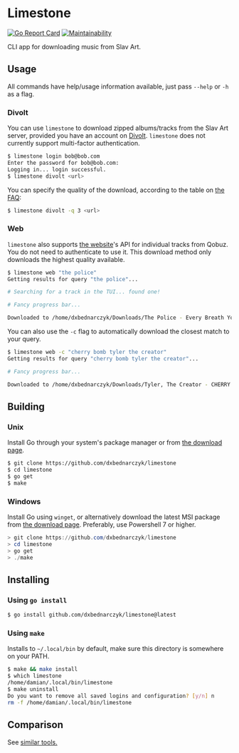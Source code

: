 # Limestone
[![Go Report Card](https://goreportcard.com/badge/github.com/dxbednarczyk/limestone)](https://goreportcard.com/report/github.com/dxbednarczyk/limestone)
[![Maintainability](https://api.codeclimate.com/v1/badges/173a1d2d8003627a7261/maintainability)](https://codeclimate.com/github/dxbednarczyk/limestone/maintainability)

CLI app for downloading music from Slav Art.

## Usage

All commands have help/usage information available, just pass `--help` or `-h` as a flag.

### Divolt 

You can use `limestone` to download zipped albums/tracks from the Slav Art server, provided you have an account on [Divolt](https://divolt.xyz). `limestone` does not currently support multi-factor authentication.

```bash
$ limestone login bob@bob.com
Enter the password for bob@bob.com:
Logging in... login successful.
$ limestone divolt <url>
```

You can specify the quality of the download, according to the table on [the FAQ](https://rentry.org/slavart):
```bash
$ limestone divolt -q 3 <url>
```

### Web

`limestone` also supports [the website](https://slavart.gamesdrive.net)'s API for individual tracks from Qobuz. You do not need to authenticate to use it. This download method only downloads the highest quality available.

```bash
$ limestone web "the police"
Getting results for query "the police"...

# Searching for a track in the TUI... found one!

# Fancy progress bar...

Downloaded to /home/dxbednarczyk/Downloads/The Police - Every Breath You Take.flac
```

You can also use the `-c` flag to automatically download the closest match to your query.

```bash
$ limestone web -c "cherry bomb tyler the creator"
Getting results for query "cherry bomb tyler the creator"...

# Fancy progress bar...

Downloaded to /home/dxbednarczyk/Downloads/Tyler, The Creator - CHERRY BOMB.flac
```

## Building

### Unix
Install Go through your system's package manager or from [the download page](https://go.dev/dl/).

```bash
$ git clone https://github.com/dxbednarczyk/limestone
$ cd limestone
$ go get
$ make
```

### Windows
Install Go using `winget`, or alternatively download the latest MSI package from [the download page](https://go.dev/dl/). Preferably, use Powershell 7 or higher.

```powershell
> git clone https://github.com/dxbednarczyk/limestone
> cd limestone
> go get
> ./make
```

## Installing

### Using `go install`

```bash
$ go install github.com/dxbednarczyk/limestone@latest
```

### Using `make`

Installs to `~/.local/bin` by default, make sure this directory is somewhere on your PATH.

```bash
$ make && make install
$ which limestone
/home/damian/.local/bin/limestone
$ make uninstall
Do you want to remove all saved logins and configuration? [y/n] n
rm -f /home/damian/.local/bin/limestone
```

## Comparison
See [similar tools.](https://github.com/tywil04/slavartdl?tab=readme-ov-file#similar-tools)

